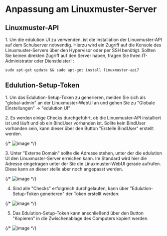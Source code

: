 # Anpassung am Linuxmuster-Server

## Linuxmuster-API

1\. Um die edulution UI zu verwenden, ist die Installation der
Linuxmuster-API auf dem Schulserver notwendig. Hierzu wird ein Zugriff
auf die Konsole des Linuxmuster-Servers über den Hypervisor oder per SSH
benötigt. Sollten Sie keinen direkten Zugriff auf den Server haben,
fragen Sie Ihren IT-Administrator oder Dienstleister! :

    sudo apt-get update && sudo apt-get install linuxmuster-api7

## Edulution-Setup-Token

1\. Um das Edulution-Setup-Token zu generieren, melden Sie sich als
\"global-admin\" an der Linuxmuster-WebUI an und gehen Sie zu \"Globale
Einstellungen\" -\> \"edulution UI\"

2\. Es werden einige Checks durchgeführt, ob die Linuxmuster-API
installiert ist und läuft und ob ein BindUser vorhanden ist. Sollte kein
BindUser vorhanden sein, kann dieser über den Button "Erstelle
BindUser" erstellt werden.

{/* ![image](lmn_server_1.png) */}

3\. Unter "Externe Domain" sollte die Adresse stehen, unter der die
edulution UI den Linuxmuster-Server erreichen kann. Im Standard wird
hier die Adresse eingetragen unter der Sie die Linuxmuster-WebUI gerade
aufrufen. Diese kann an dieser stelle aber noch angepasst werden.

{/* ![image](lmn_server_2.png) */}

4.  Sind alle "Checks" erfolgreich durchgelaufen, kann über
    "Edulution-Setup-Token generieren" der Token erstellt werden:

{/* ![image](lmn_server_3.png) */}

5.  Das Edulution-Setup-Token kann anschließend über den Button
    "Kopieren" in die Zwischenablage des Computers kopiert werden.

{/* ![image](lmn_server_4.png) */}

